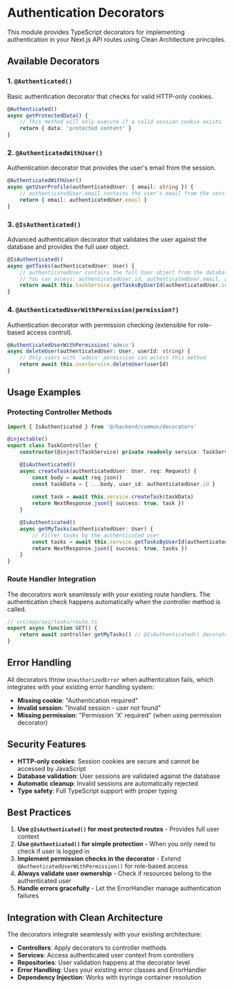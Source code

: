 # Authentication Decorators

This module provides TypeScript decorators for implementing authentication in your Next.js API routes using Clean Architecture principles.

## Available Decorators

### 1. `@Authenticated()`
Basic authentication decorator that checks for valid HTTP-only cookies.

```typescript
@Authenticated()
async getProtectedData() {
    // This method will only execute if a valid session cookie exists
    return { data: 'protected content' }
}
```

### 2. `@AuthenticatedWithUser()`
Authentication decorator that provides the user's email from the session.

```typescript
@AuthenticatedWithUser()
async getUserProfile(authenticatedUser: { email: string }) {
    // authenticatedUser.email contains the user's email from the session
    return { email: authenticatedUser.email }
}
```

### 3. `@IsAuthenticated()`
Advanced authentication decorator that validates the user against the database and provides the full user object.

```typescript
@IsAuthenticated()
async getTasks(authenticatedUser: User) {
    // authenticatedUser contains the full User object from the database
    // You can access: authenticatedUser.id, authenticatedUser.email, authenticatedUser.name
    return await this.taskService.getTasksByUserId(authenticatedUser.id)
}
```

### 4. `@AuthenticatedUserWithPermission(permission?)`
Authentication decorator with permission checking (extensible for role-based access control).

```typescript
@AuthenticatedUserWithPermission('admin')
async deleteUser(authenticatedUser: User, userId: string) {
    // Only users with 'admin' permission can access this method
    return await this.userService.deleteUser(userId)
}
```

## Usage Examples

### Protecting Controller Methods

```typescript
import { IsAuthenticated } from '@/backend/common/decorators'

@injectable()
export class TaskController {
    constructor(@inject(TaskService) private readonly service: TaskService) {}

    @IsAuthenticated()
    async createTask(authenticatedUser: User, req: Request) {
        const body = await req.json()
        const taskData = { ...body, user_id: authenticatedUser.id }
        
        const task = await this.service.createTask(taskData)
        return NextResponse.json({ success: true, task })
    }

    @IsAuthenticated()
    async getMyTasks(authenticatedUser: User) {
        // Filter tasks by the authenticated user
        const tasks = await this.service.getTasksByUserId(authenticatedUser.id)
        return NextResponse.json({ success: true, tasks })
    }
}
```

### Route Handler Integration

The decorators work seamlessly with your existing route handlers. The authentication check happens automatically when the controller method is called.

```typescript
// src/app/api/tasks/route.ts
export async function GET() {
    return await controller.getMyTasks() // @IsAuthenticated() decorator will handle auth
}
```

## Error Handling

All decorators throw `UnauthorizedError` when authentication fails, which integrates with your existing error handling system:

- **Missing cookie**: "Authentication required"
- **Invalid session**: "Invalid session - user not found"
- **Missing permission**: "Permission 'X' required" (when using permission decorator)

## Security Features

- **HTTP-only cookies**: Session cookies are secure and cannot be accessed by JavaScript
- **Database validation**: User sessions are validated against the database
- **Automatic cleanup**: Invalid sessions are automatically rejected
- **Type safety**: Full TypeScript support with proper typing

## Best Practices

1. **Use `@IsAuthenticated()` for most protected routes** - Provides full user context
2. **Use `@Authenticated()` for simple protection** - When you only need to check if user is logged in
3. **Implement permission checks in the decorator** - Extend `@AuthenticatedUserWithPermission()` for role-based access
4. **Always validate user ownership** - Check if resources belong to the authenticated user
5. **Handle errors gracefully** - Let the ErrorHandler manage authentication failures

## Integration with Clean Architecture

The decorators integrate seamlessly with your existing architecture:

- **Controllers**: Apply decorators to controller methods
- **Services**: Access authenticated user context from controllers
- **Repositories**: User validation happens at the decorator level
- **Error Handling**: Uses your existing error classes and ErrorHandler
- **Dependency Injection**: Works with tsyringe container resolution
